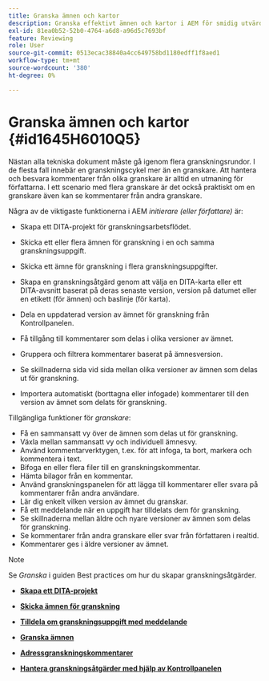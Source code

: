 ```yaml
---
title: Granska ämnen och kartor
description: Granska effektivt ämnen och kartor i AEM för smidig utvärdering av innehåll. Lär dig funktionerna för författare och granskare i AEM.
exl-id: 81ea0b52-52b0-4764-a6d8-a96d5c7693bf
feature: Reviewing
role: User
source-git-commit: 0513ecac38840a4cc649758bd1180edff1f8aed1
workflow-type: tm+mt
source-wordcount: '380'
ht-degree: 0%

---
```


# Granska ämnen och kartor {#id1645H6010Q5}

Nästan alla tekniska dokument måste gå igenom flera granskningsrundor. I de flesta fall innebär en granskningscykel mer än en granskare. Att hantera och besvara kommentarer från olika granskare är alltid en utmaning för författarna. I ett scenario med flera granskare är det också praktiskt om en granskare även kan se kommentarer från andra granskare.

Några av de viktigaste funktionerna i AEM *initierare \(eller författare\)* är:

- Skapa ett DITA-projekt för granskningsarbetsflödet.
- Skicka ett eller flera ämnen för granskning i en och samma granskningsuppgift.

- Skicka ett ämne för granskning i flera granskningsuppgifter.

- Skapa en granskningsåtgärd genom att välja en DITA-karta eller ett DITA-avsnitt baserat på deras senaste version, version på datumet eller en etikett \(för ämnen\) och baslinje \(för karta\).

- Dela en uppdaterad version av ämnet för granskning från Kontrollpanelen.

- Få tillgång till kommentarer som delas i olika versioner av ämnet.

- Gruppera och filtrera kommentarer baserat på ämnesversion.

- Se skillnaderna sida vid sida mellan olika versioner av ämnen som delas ut för granskning.

- Importera automatiskt \(borttagna eller infogade\) kommentarer till den version av ämnet som delats för granskning.


Tillgängliga funktioner för *granskare*:

- Få en sammansatt vy över de ämnen som delas ut för granskning.
- Växla mellan sammansatt vy och individuell ämnesvy.
- Använd kommentarverktygen, t.ex. för att infoga, ta bort, markera och kommentera i text.
- Bifoga en eller flera filer till en granskningskommentar.
- Hämta bilagor från en kommentar.
- Använd granskningspanelen för att lägga till kommentarer eller svara på kommentarer från andra användare.
- Lär dig enkelt vilken version av ämnet du granskar.
- Få ett meddelande när en uppgift har tilldelats dem för granskning.
- Se skillnaderna mellan äldre och nyare versioner av ämnen som delas för granskning.
- Se kommentarer från andra granskare eller svar från författaren i realtid.
- Kommentarer ges i äldre versioner av ämnet.

>[!NOTE]
>
> Se *Granska* i guiden Best practices om hur du skapar granskningsåtgärder.

- **[Skapa ett DITA-projekt](authoring-create-dita-project.md)**

- **[Skicka ämnen för granskning](review-send-topics-for-review.md)**

- **[Tilldela om granskningsuppgift med meddelande](reassign-review-using-notification.md)**

- **[Granska ämnen](review-topics.md)**

- **[Adressgranskningskommentarer](review-address-review-comments.md)**

- **[Hantera granskningsåtgärder med hjälp av Kontrollpanelen](review-manage-tasks-review-dashboard.md)**
